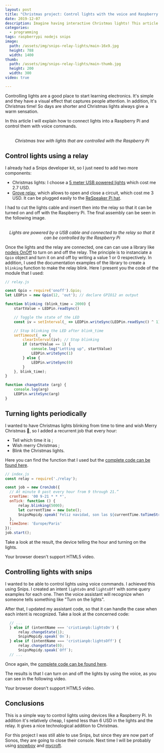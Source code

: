 ```yaml
---
layout: post
title: "Christmas project: Control lights with the voice and Raspberry Pi"
date: 2019-12-07
description: Imagine having interactive Christmas lights! This article will show you how to control lights with your Raspberry Pi and adding voice command superpowers.
categories:
  - programming
tags: raspberrypi nodejs snips
image:
  path: /assets/img/snips-relay-lights/main-16x9.jpg
  height: 788
  width: 1400
thumb:
  path: /assets/img/snips-relay-lights/main-thumb.jpg
  height: 200
  width: 300
video: true

---
```


Controlling lights are a good place to start learning electronics. It's simple and
they have a visual effect that captures people attention.
In addition, It's Christmas time!
So days are shorter and Christmas lights always give a warm sensation.

In this article I will explain how to connect lights into a Raspberry Pi and
control them with voice commands. 

<center>
<amp-img src="/assets/img/snips-relay-lights/main.jpg" width="474" height="632" layout="intrinsic"></amp-img>
<br><i>Christmas tree with lights that are controlled with the Raspberry Pi</i>
</center>


## Control lights using a relay

I already had a Snips developer kit, so I just need to add two more components:
* Christmas lights: I choose a [5 meter USB powered lights](https://www.ebay.com/itm/5M-10M-USB-LED-Copper-Wire-String-Fairy-Light-Strip-Lamp-Xmas-Party-Waterproof-/282404057310) which cost me 2.7 USD.
* [Grove relay](https://www.seeedstudio.com/Grove-Relay.html), which allows to open and close a circuit, which cost me 3 USD. It can be plugged easily to the [ReSpeaker Pi hat](https://www.seeedstudio.com/ReSpeaker-2-Mics-Pi-HAT.html).

I had to cut the lights cable and insert then into the relay so that it can be
turned on and off with the Raspberry Pi. The final assembly can be seen in the
following image.

<center>
<amp-img src="/assets/img/snips-relay-lights/relay.jpg" width="632" height="474" layout="intrinsic"></amp-img>
<br><i>Lights are powered by a USB cable and connected to the relay so that it can be controlled by the Raspberry Pi</i>
</center>

Once the lights and the relay are connected, one can can use a library like
[nodejs OnOff](https://www.npmjs.com/package/onoff) to turn on and off the
relay.
The principle is to instanciate a `Gpio` object and turn it on and off by
writing a value 1 or 0 respectively.
In addition, I used the documentation examples of the library to create a
`blinking` function to make the relay blink. Here I present you the code of
the module that I used:

```js
// relay.js

const Gpio = require('onoff').Gpio;
let LEDPin = new Gpio(12, 'out'); // declare GPIO12 an output

function blinking (blink_time = 2000) {
	startValue = LEDPin.readSync()

	// Toggle the state of the LED
	const iv = setInterval(_ => LEDPin.writeSync(LEDPin.readSync() ^ 1), 500);

	// Stop blinking the LED after blink_time
	setTimeout(_ => {
		clearInterval(iv); // Stop blinking
		if (startValue == 1) {
			console.log("Letting up", startValue)
			LEDPin.writeSync(1)
		} else {
			LEDPin.writeSync(0)
		}
	}, blink_time);
}

function changeState (arg) {
	console.log(arg)
	LEDPin.writeSync(arg)
}
```

## Turning lights periodically

I wanted to have Christmas lights blinking from time to time and wish Merry Christmas 🎄, so I added a recurrent job that every hour:
* Tell which time it is ;
* Wish merry Christmas ;
* Blink the Christmas lights.

Here you can find the function that I used but the [complete code can be found
here](https://github.com/cristianpb/snipshandler).

```js
// index.js
const relay = require('./relay');

const job = new CronJob({
  // At minute 0 past every hour from 9 through 21.”
  cronTime: '00 9-21 * * *',
  onTick: function () {
	  relay.blinking(5000);
	  let currentTime = new Date();
	  SnipsMopidy.speak(`Feliz navidad, son las ${currentTime.toTimeString().substring(0, 2).replace(/^0+/, '')}`);
  },
  timeZone: 'Europe/Paris'
});
job.start();
```

Take a look at the result, the device telling the hour and turning on the lights.

<amp-video width="432"
  height="535"
  src="/assets/img/snips-relay-lights/cron.webm"
  poster="/assets/img/snips-relay-lights/main.jpg"
  layout="responsive"
  controls
  loop
  autoplay>
  <div fallback>
    <p>Your browser doesn't support HTML5 video.</p>
  </div>
</amp-video>


## Controlling lights with snips

I wanted to be able to control lights using voice commands.
I achieved this using Snips. I created an intent `lightsOn` and `lightsOff`
with some query examples for each one. Then the voice assistant will recognize
when someone tells something like "Turn on the lights".

After that, I updated my assistant code, so that it can handle the case when each
intent is recognized. Take a look at the concerned code:

```js
  // ...
  } else if (intentName === 'cristianpb:lightsOn') {
	  relay.changeState(1);
	  SnipsMopidy.speak(`On`);
  } else if (intentName === 'cristianpb:lightsOff') {
	  relay.changeState(0);
	  SnipsMopidy.speak(`Off`);
  // ...
```

Once again, the [complete code can be found
here](https://github.com/cristianpb/snipshandler).

The results is that I can turn on and off the lights by using the voice, as you
can see in the following video.

<amp-video width="432"
  height="535"
  src="/assets/img/snips-relay-lights/snips-relay.webm"
  poster="/assets/img/snips-relay-lights/main.jpg"
  layout="responsive"
  controls
  loop
  autoplay>
  <div fallback>
    <p>Your browser doesn't support HTML5 video.</p>
  </div>
</amp-video>

## Conclusions

This is a simple way to control lights using devices like a Raspberry Pi. In
addition it's relatively cheap, I spend less than 6 USD in the lights and the relay.
It gives a nice technological addition to Christmas.

For this project I was still able to use Snips, but since they are now part of
Sonos, they are going to close their console.  Next time I will be probably
using [snowboy](https://docs.kitt.ai/snowboy/) and
[mycroft](https://mycroft.ai/).
